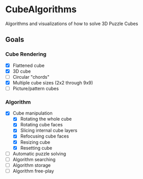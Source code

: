 # CubeAlgorithms

Algorithms and visualizations of how to solve 3D Puzzle Cubes

## Goals

### Cube Rendering

- [x] Flattened cube
- [x] 3D cube
- [ ] Circular "chords"
- [x] Multiple cube sizes (2x2 through 9x9)
- [ ] Picture/pattern cubes

### Algorithm

- [x] Cube manipulation
  - [x] Rotating the whole cube
  - [x] Rotating cube faces
  - [x] Slicing internal cube layers
  - [x] Refocusing cube faces
  - [x] Resizing cube
  - [x] Resetting cube
- [ ] Automatic puzzle solving
- [ ] Algorithm searching
- [ ] Algorithm storage
- [ ] Algorithm free-play
